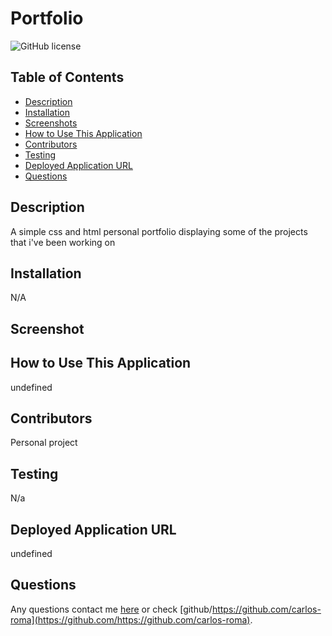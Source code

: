 # Portfolio
  ![GitHub license](https://img.shields.io/badge/license-MIT-blue.svg)
  
  ## Table of Contents
  * [Description](#description)
  * [Installation](#installation)
  * [Screenshots](#screenshot)
  * [How to Use This Application](#How-to-use-this-application)
  * [Contributors](#contributors)
  * [Testing](#testing)
  * [Deployed Application URL](#Deployed-application-url)
  * [Questions](#questions)
  
  ## Description
  A simple css and html personal portfolio displaying some of the projects that i've been working on
  
  ## Installation
  N/A
  
  ## Screenshot

  ## How to Use This Application
  undefined
  
  ## Contributors
  Personal project
  
  ## Testing
  N/a
  
  ## Deployed Application URL
  undefined
  

  
  ## Questions
  Any questions contact me [here](mailto:adrianc.rm0@gmail.com) or check [github/https://github.com/carlos-roma](https://github.com/https://github.com/carlos-roma).
  